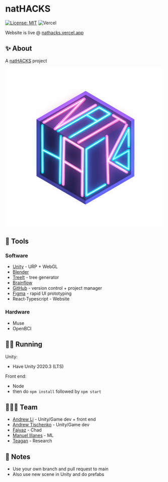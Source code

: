 # natHACKS

[![License: MIT](https://img.shields.io/badge/License-MIT-blue.svg)](https://opensource.org/licenses/MIT) ![Vercel](https://vercelbadge.vercel.app/api/Zeyu-Li/natHACKS)

Website is live @ [nathacks.vercel.app](https://nathacks.vercel.app/)

## ✨ About



A [natHACKS](https://nathacks.devpost.com/) project

![natHACKS](img/natHACKS.png)



## 🔨 Tools

### Software

* [Unity](https://unity.com/) - URP + WebGL
* [Blender](https://www.blender.org/)
* [TreeIt](https://www.evolved-software.com/treeit/treeit) - tree generator
* [Brainflow](https://brainflow.org/)
* [GitHub](https://www.github.com) - version control + project manager
* [Figma](https://www.figma.com/file/IcfrvkiN2HaKL51XlhzF6Y/natHACKS?node-id=0%3A1) - rapid UI prototyping
* React-Typescript - Website

### Hardware

* Muse
* OpenBCI



## 🏃‍♀️ Running

Unity:

* Have Unity 2020.3 (LTS)

Front end:

* Node
* then do `npm install` followed by `npm start`



## 👨‍👧‍👧 Team

<!--- put your links here --->

* [Andrew Li](http://andrewli.site/) - Unity/Game dev + front end
* [Andrew Tischenko]() - Unity/Game dev 
* [Faiyaz]() - Chad 
* [Manuel Illanes]() - ML
* [Teagan]() - Research



## 📰 Notes

* Use your own branch and pull request to main
* Also use new scene in Unity and do prefabs 